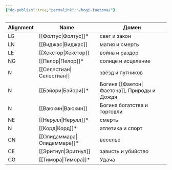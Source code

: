 ```yaml
---
{"dg-publish":true,"permalink":"/bogi-faetona/"}
---
```



| Alignment | Name | Домен |
| ---- | ---- | ---- |
| LG | [[Фолтус\|Фолтус]]* | свет и закон |
| LN | [[Виджас\|Виджас]] | магия и смерть |
| LE | [[Хекстор\|Хекстор]] | война и раздор |
| NG | [[Пелор\|Пелор]]* | солнце и исцеление |
| N | [[Селестиан\|Селестиан]] | звёзд и путников |
| N | [[Бэйори\|Бэйори]]* | Богиня [[Фаетон\|Фаетона]], Природы и Дождя |
| N | [[Ваюкин\|Ваюкин]] | Богиня богатства и торговли |
| NE | [[Нерулл\|Нерулл]]* | смерть |
| N | [[Корд\|Корд]]* | атлетика и спорт |
| CN | [[Олидаммара\|Олидаммара]]* | веселье |
| CE | [[Эритнул\|Эритнул]] | зависть и убийство |
| CG | [[Тимора\|Тимора]]* | Удача |
